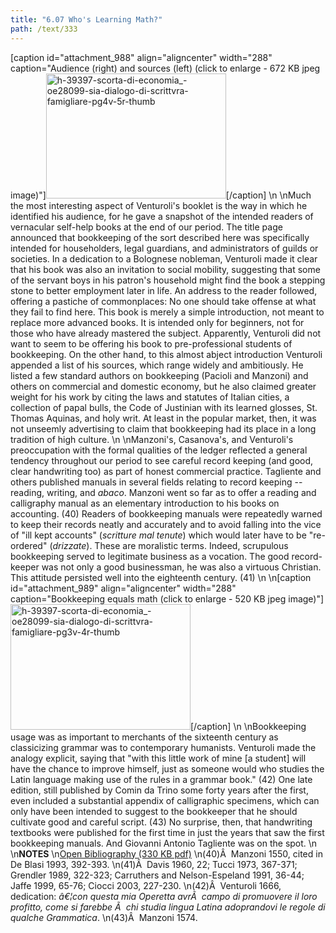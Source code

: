 ```yaml
---
title: "6.07 Who's Learning Math?"
path: /text/333
---
```

[caption id="attachment_988" align="aligncenter" width="288" caption="Audience (right) and sources (left) (click to enlarge - 672 KB jpeg image)"]<a rel="pop-up" href="http://www.humanismforsale.org/text/images_full/6.00_Chapter_Six/H-3.9397,-Scorta-di-economia_-o-sia,-Dialogo-di-scrittvra-famigliare,-pg.4v-5r.jpg"><img class="size-full wp-image-988" title="h-39397-scorta-di-economia_-oe28099-sia-dialogo-di-scrittvra-famigliare-pg4v-5r-thumb" src="http://www.humanismforsale.org/text/wp-content/uploads/2008/09/h-39397-scorta-di-economia_-oe28099-sia-dialogo-di-scrittvra-famigliare-pg4v-5r-thumb.jpg" alt="h-39397-scorta-di-economia_-oe28099-sia-dialogo-di-scrittvra-famigliare-pg4v-5r-thumb" width="288" height="200" /></a>[/caption]\n\nMuch the most interesting aspect of Venturoli's booklet is the way in which he identified his audience, for he gave a snapshot of the intended readers of vernacular self-help books at the end of our period. The title page announced that bookkeeping of the sort described here was specifically intended for householders, legal guardians, and administrators of guilds or societies. In a dedication to a Bolognese nobleman, Venturoli made it clear that his book was also an invitation to social mobility, suggesting that some of the servant boys in his patron's household might find the book a stepping stone to better employment later in life. An address to the reader followed, offering a pastiche of commonplaces: No one should take offense at what they fail to find here. This book is merely a simple introduction, not meant to replace more advanced books. It is intended only for beginners, not for those who have already mastered the subject. Apparently, Venturoli did not want to seem to be offering his book to pre-professional students of bookkeeping. On the other hand, to this almost abject introduction Venturoli appended a list of his sources, which range widely and ambitiously. He listed a few standard authors on bookkeeping (Pacioli and Manzoni) and others on commercial and domestic economy, but he also claimed greater weight for his work by citing the laws and statutes of Italian cities, a collection of papal bulls, the Code of Justinian with its learned glosses, St. Thomas Aquinas, and holy writ. At least in the popular market, then, it was not unseemly advertising to claim that bookkeeping had its place in a long tradition of high culture.\n\nManzoni's, Casanova's, and Venturoli's preoccupation with the formal qualities of the ledger reflected a general tendency throughout our period to see careful record keeping (and good, clear handwriting too) as part of honest commercial practice. Tagliente and others published manuals in several fields relating to record keeping -- reading, writing, and <em>abaco</em>. Manzoni went so far as to offer a reading and calligraphy manual as an elementary introduction to his books on accounting. (40) Readers of bookkeeping manuals were repeatedly warned to keep their records neatly and accurately and to avoid falling into the vice of "ill kept accounts" (<em>scritture mal tenute</em>) which would later have to be "re-ordered" (<em>drizzate</em>). These are moralistic terms. Indeed, scrupulous bookkeeping served to legitimate business as a vocation. The good record-keeper was not only a good businessman, he was also a virtuous Christian. This attitude persisted well into the eighteenth century. (41)\n\n[caption id="attachment_989" align="aligncenter" width="288" caption="Bookkeeping equals math (click to enlarge - 520 KB jpeg image)"]<a rel="pop-up" href="http://www.humanismforsale.org/text/images_full/6.00_Chapter_Six/H-3.9397,-Scorta-di-economia_-o-sia,-Dialogo-di-scrittvra-famigliare,-pg.3v-4r.jpg"><img class="size-full wp-image-989" title="h-39397-scorta-di-economia_-oe28099-sia-dialogo-di-scrittvra-famigliare-pg3v-4r-thumb" src="http://www.humanismforsale.org/text/wp-content/uploads/2008/09/h-39397-scorta-di-economia_-oe28099-sia-dialogo-di-scrittvra-famigliare-pg3v-4r-thumb.jpg" alt="h-39397-scorta-di-economia_-oe28099-sia-dialogo-di-scrittvra-famigliare-pg3v-4r-thumb" width="288" height="201" /></a>[/caption]\n\nBookkeeping usage was as important to merchants of the sixteenth century as classicizing grammar was to contemporary humanists. Venturoli made the analogy explicit, saying that "with this little work of mine [a student] will have the chance to improve himself, just as someone would who studies the Latin language making use of the rules in a grammar book." (42) One late edition, still published by Comin da Trino some forty years after the first, even included a substantial appendix of calligraphic specimens, which can only have been intended to suggest to the bookkeeper that he should cultivate good and careful script. (43) No surprise, then, that handwriting textbooks were published for the first time in just the years that saw the first bookkeeping manuals. And Giovanni Antonio Tagliente was on the spot.\n\n<strong>NOTES</strong>\n<a href="http://www.humanismforsale.org/bibliography.pdf" target="new">Open Bibliography (330 KB pdf)</a>\n(40)Â  Manzoni 1550, cited in De Blasi 1993, 392-393.\n(41)Â  Davis 1960, 22; Tucci 1973, 367-371; Grendler 1989, 322-323; Carruthers and Nelson-Espeland 1991, 36-44; Jaffe 1999, 65-76; Ciocci 2003, 227-230.\n(42)Â  Venturoli 1666, dedication: <em>â€¦con questa mia Operetta avrÃ  campo di promuovere il loro profitto, come si farebbe Ã  chi studia lingua Latina adoprandovi le regole di qualche Grammatica</em>.\n(43)Â  Manzoni 1574.
